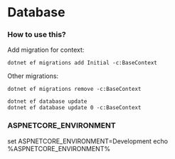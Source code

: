 ﻿# Database

### How to use this?
Add migration for context:
```
dotnet ef migrations add Initial -c:BaseContext
```
Other migrations:
```
dotnet ef migrations remove -c:BaseContext

dotnet ef database update
dotnet ef database update 0 -c:BaseContext
```

### ASPNETCORE_ENVIRONMENT
set ASPNETCORE_ENVIRONMENT=Development
echo %ASPNETCORE_ENVIRONMENT%
